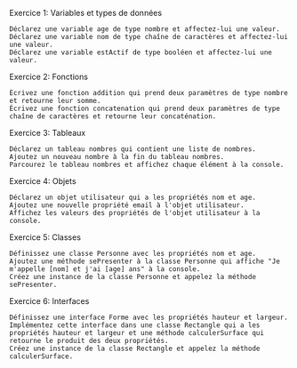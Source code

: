 Exercice 1: Variables et types de données

    Déclarez une variable age de type nombre et affectez-lui une valeur.
    Déclarez une variable nom de type chaîne de caractères et affectez-lui une valeur.
    Déclarez une variable estActif de type booléen et affectez-lui une valeur.



Exercice 2: Fonctions

    Écrivez une fonction addition qui prend deux paramètres de type nombre et retourne leur somme.
    Écrivez une fonction concatenation qui prend deux paramètres de type chaîne de caractères et retourne leur concaténation.



Exercice 3: Tableaux

    Déclarez un tableau nombres qui contient une liste de nombres.
    Ajoutez un nouveau nombre à la fin du tableau nombres.
    Parcourez le tableau nombres et affichez chaque élément à la console.



Exercice 4: Objets

    Déclarez un objet utilisateur qui a les propriétés nom et age.
    Ajoutez une nouvelle propriété email à l'objet utilisateur.
    Affichez les valeurs des propriétés de l'objet utilisateur à la console.



Exercice 5: Classes

    Définissez une classe Personne avec les propriétés nom et age.
    Ajoutez une méthode sePresenter à la classe Personne qui affiche "Je m'appelle [nom] et j'ai [age] ans" à la console.
    Créez une instance de la classe Personne et appelez la méthode sePresenter.



Exercice 6: Interfaces

    Définissez une interface Forme avec les propriétés hauteur et largeur.
    Implémentez cette interface dans une classe Rectangle qui a les propriétés hauteur et largeur et une méthode calculerSurface qui retourne le produit des deux propriétés.
    Créez une instance de la classe Rectangle et appelez la méthode calculerSurface.